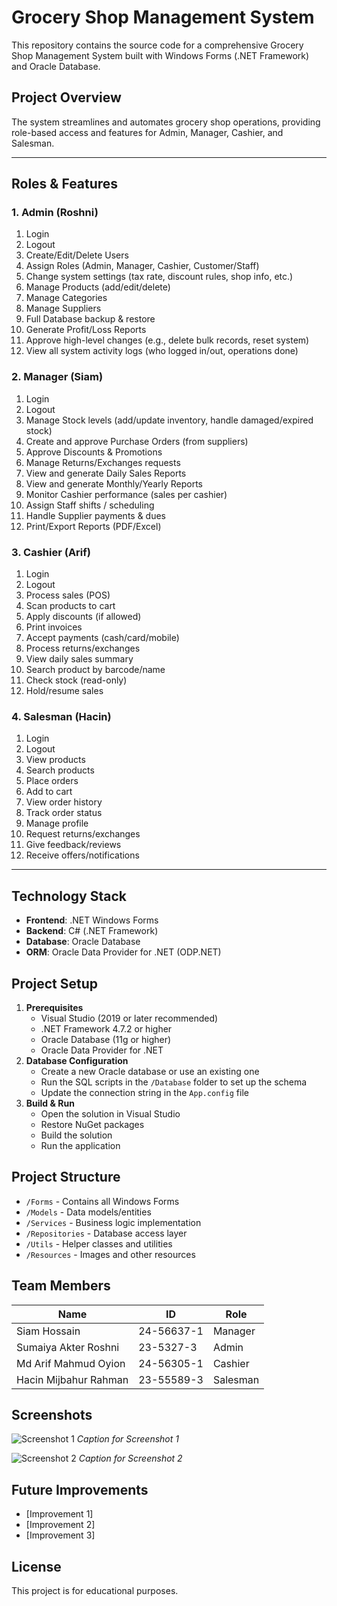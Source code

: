
# Grocery Shop Management System

This repository contains the source code for a comprehensive Grocery Shop Management System built with Windows Forms (.NET Framework) and Oracle Database.

## Project Overview
The system streamlines and automates grocery shop operations, providing role-based access and features for Admin, Manager, Cashier, and Salesman.

---

## Roles & Features

### 1. Admin (Roshni)
1. Login
2. Logout
3. Create/Edit/Delete Users
4. Assign Roles (Admin, Manager, Cashier, Customer/Staff)
5. Change system settings (tax rate, discount rules, shop info, etc.)
6. Manage Products (add/edit/delete)
7. Manage Categories
8. Manage Suppliers
9. Full Database backup & restore
10. Generate Profit/Loss Reports
11. Approve high-level changes (e.g., delete bulk records, reset system)
12. View all system activity logs (who logged in/out, operations done)

### 2. Manager (Siam)
1. Login
2. Logout
3. Manage Stock levels (add/update inventory, handle damaged/expired stock)
4. Create and approve Purchase Orders (from suppliers)
5. Approve Discounts & Promotions
6. Manage Returns/Exchanges requests
7. View and generate Daily Sales Reports
8. View and generate Monthly/Yearly Reports
9. Monitor Cashier performance (sales per cashier)
10. Assign Staff shifts / scheduling
11. Handle Supplier payments & dues
12. Print/Export Reports (PDF/Excel)

### 3. Cashier (Arif)
1. Login
2. Logout
3. Process sales (POS)
4. Scan products to cart
5. Apply discounts (if allowed)
6. Print invoices
7. Accept payments (cash/card/mobile)
8. Process returns/exchanges
9. View daily sales summary
10. Search product by barcode/name
11. Check stock (read-only)
12. Hold/resume sales

### 4. Salesman (Hacin)
1. Login
2. Logout
3. View products
4. Search products
5. Place orders
6. Add to cart
7. View order history
8. Track order status
9. Manage profile
10. Request returns/exchanges
11. Give feedback/reviews
12. Receive offers/notifications

---

## Technology Stack
- **Frontend**: .NET Windows Forms
- **Backend**: C# (.NET Framework)
- **Database**: Oracle Database
- **ORM**: Oracle Data Provider for .NET (ODP.NET)

## Project Setup
1. **Prerequisites**
   - Visual Studio (2019 or later recommended)
   - .NET Framework 4.7.2 or higher
   - Oracle Database (11g or higher)
   - Oracle Data Provider for .NET
2. **Database Configuration**
   - Create a new Oracle database or use an existing one
   - Run the SQL scripts in the `/Database` folder to set up the schema
   - Update the connection string in the `App.config` file
3. **Build & Run**
   - Open the solution in Visual Studio
   - Restore NuGet packages
   - Build the solution
   - Run the application

## Project Structure
- `/Forms` - Contains all Windows Forms
- `/Models` - Data models/entities
- `/Services` - Business logic implementation
- `/Repositories` - Database access layer
- `/Utils` - Helper classes and utilities
- `/Resources` - Images and other resources

## Team Members
| Name | ID | Role |
|------|----|------|
| Siam Hossain | 24-56637-1 | Manager |
| Sumaiya Akter Roshni | 23-5327-3 | Admin |
| Md Arif Mahmud Oyion | 24-56305-1 | Cashier |
| Hacin Mijbahur Rahman | 23-55589-3 | Salesman |

## Screenshots
![Screenshot 1](path/to/screenshot1.png)
*Caption for Screenshot 1*

![Screenshot 2](path/to/screenshot2.png)
*Caption for Screenshot 2*

## Future Improvements
- [Improvement 1]
- [Improvement 2]
- [Improvement 3]

## License
This project is for educational purposes.